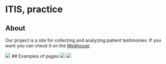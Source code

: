 # ITIS, practice
## About
Our project is a site for collecting and analyzing patient testimonies. If you want you can check it on the [Medhouse](http://medhouse.pythonanywhere.com).


<img src="https://github.com/chackydude/med-project/raw/master/images/main.png">
## Examples of pages
<img src="https://github.com/chackydude/med-project/raw/master/images/login.png">
<img src="https://github.com/chackydude/med-project/raw/master/images/logup.png">
